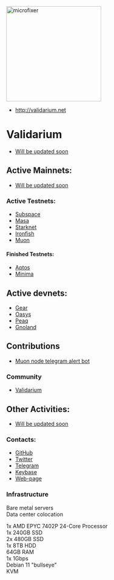 <img src="https://user-images.githubusercontent.com/105043376/181043484-d90c5f05-20f0-457e-86a7-5897e3b6bc46.png" alt="microfixer" width="250" height="250">



   - http://validarium.net

# Validarium
- [Will be updated soon]()

## Active Mainnets:
- [Will be updated soon]()

### Active Testnets:
- [Subspace]()
- [Masa]()
- [Starknet]()
- [Ironfish]()
- [Muon]()

#### Finished Testnets:
- [Aptos]()
- [Minima]()

## Active devnets:
- [Gear]()
- [Oasys]()
- [Peaq]()
- [Gnoland]()

## Contributions 
- [Muon node telegram alert bot](http://t.me/Muon_node_status_alert_bot)

### Community
- [Validarium](https://validarium.net)

## Other Activities:
- [Will be updated soon]()

### Contacts:
- [GitHub](https://github.com/microfixer)
- [Twitter](https://twitter.com/microdevops)
- [Telegram](https://t.me/microfixer)
- [Keybase](https://keybase.io/microfixer)
- [Web-page](https://validarium.net)

### Infrastructure

 Bare metal servers  
 Data center colocation  

  1x AMD EPYC 7402P 24-Core Processor  
  1x 240GB SSD  
  2x 480GB SSD  
  1x 8TB HDD  
  64GB RAM  
  1x 1Gbps  
  Debian 11 "bullseye"  
  KVM  
  
